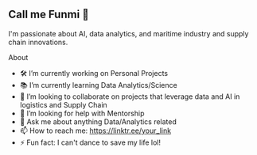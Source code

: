 ## Call me Funmi 👋
I'm passionate about AI, data analytics, and maritime industry and supply chain innovations.

About

- 🛠️ I’m currently working on Personal Projects
- 📚 I’m currently learning Data Analytics/Science
- 🤝 I’m looking to collaborate on projects that leverage data and AI in logistics and Supply Chain
- 🧐 I’m looking for help with Mentorship
- 💬 Ask me about anything Data/Analytics related
- 📫 How to reach me: https://linktr.ee/your_link
- ⚡ Fun fact: I can't dance to save my life lol!

